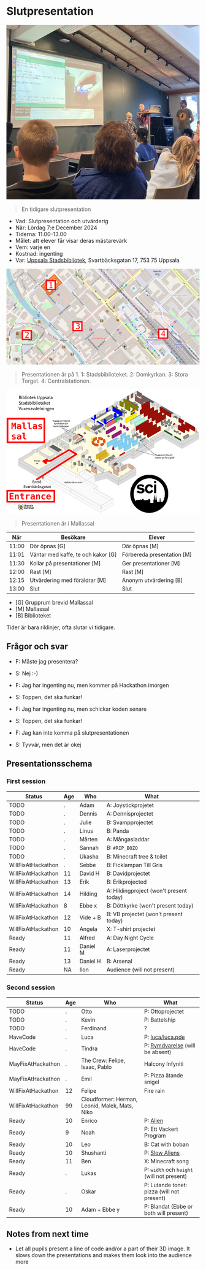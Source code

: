 # Slutpresentation

![En tidigare slutpresentation](IMG_1522.jpg)

> En tidigare slutpresentation

- Vad: Slutpresentation och utvärderig
- När: Lördag 7:e December 2024
- Tiderna: 11.00-13.00
- Målet: att elever får visar deras mästarevärk
- Vem: varje en
- Kostnad: ingenting
- Var: [Uppsala Stadsbibliotek](https://bibliotekuppsala.se/web/arena/stadsbiblioteket), Svartbäcksgatan 17, 753 75 Uppsala

![Plan av Uppsala](uppsala_map_annotated.png)

> Presentationen är på 1.
> 1: Stadsbiblioteket.
> 2: Domkyrkan.
> 3: Stora Torget.
> 4: Centralstationen.

![Plan av Stadsbiblioteket](usb_mallassal_annotated.png)

> Presentationen är i Mallassal


När  |Besökare                           | Elever
-----|-----------------------------------|-----------------------
11:00|Dör öpnas [G]                      | Dör öpnas [M]
11:01|Väntar med kaffe, te och kakor [G] | Förbereda presentation [M]
11:30|Kollar på presentationer  [M]      | Ger presentationer  [M]
12:00|Rast [M]                           | Rast  [M]
12:15|Utvärdering med föräldrar [M]      | Anonym utvärdering [B]
13:00|Slut                               | Slut

- [G] Grupprum brevid Mallassal
- [M] Mallassal
- [B] Biblioteket

Tider är bara riklinjer, ofta slutar vi tidigare.

## Frågor och svar

- F: Måste jag presentera?
- S: Nej :-)

- F: Jag har ingenting nu, men kommer på Hackathon imorgen
- S: Toppen, det ska funkar!

- F: Jag har ingenting nu, men schickar koden senare
- S: Toppen, det ska funkar!

- F: Jag kan inte komma på slutpresentationen
- S: Tyvvär, men det är okej

## Presentationsschema

### First session

Status|Age|Who       |What
------|---|----------|-------------------
TODO  |.  |Adam      |A: Joystickprojetet
TODO  |.  |Dennis    |A: Dennisprojectet
TODO  |.  |Julie     |B: Svampprojectet
TODO  |.  |Linus     |B: Panda
TODO  |.  |Mårten    |A: Mångasladdar
TODO  |.  |Sannah    |B: `#RIP_BOZO`
TODO  |.  |Ukasha    |B: Minecraft tree & toilet
WillFixAtHackathon|.  |Sebbe     |B: Ficklampan Till Gris
WillFixAtHackathon|11|David H   |B: Davidprojectet
WillFixAtHackathon|13|Erik      |B: Erikprojected
WillFixAtHackathon|14|Hilding   |A: Hildingproject (won't present today)
WillFixAtHackathon|8|Ebbe x    |B: Döttkyrke (won't present today)
WillFixAtHackathon|12|Vide + B  |B: VB projectet (won't present today)
WillFixAtHackathon|10|Angela    |X: T-shirt projectet
Ready |11 |Alfred    |A: Day Night Cycle
Ready |11 |Daniel M  |A: Laserprojectet
Ready |13 |Daniel H  |B: Arsenal
Ready |NA |Ilon      |Audience (will not present)

### Second session

Status|Age|Who       |What
------|---|----------|-----
TODO  |.  |Otto      |P: Ottoprojectet
TODO  |.  |Kevin     |P: Battelship
TODO  |.  |Ferdinand |?
HaveCode|.  |Luca      |P: [luca/luca.pde](luca/luca.pde)
HaveCode|.  |Tindra    |P: [Rymdvarelse](tindra/tindra.pde) (will be absent)
MayFixAtHackathon|.  |The Crew: Felipe, Isaac, Pablo |Halcony Infyniti
MayFixAtHackathon|.  |Emil      |P: Pizza ätande snigel
WillFixAtHackathon|12|Felipe    |Fire rain
WillFixAtHackathon|99|Cloudformer: Herman, Leonid, Malek, Mats, Niko |
Ready |10 |Enrico    |P: [Alien](enrico/enrico.pde)
Ready |9  |Noah      |P: Ett Vackert Program
Ready |10 |Leo       |B: Cat with boban
Ready |10 |Shushanti |P: [Slow Aliens](shushanti/shushanti.pde)
Ready |11 |Ben       |X: Minecraft song
Ready |.  |Lukas     |P: `width` och `height` (will not present)
Ready|.  |Oskar     |P: Lutande tonet: pizza (will not present)
Ready|10 |Adam + Ebbe y|P: Blandat (Ebbe or both will present)

## Notes from next time

- Let all pupils present a line of code and/or a part of their 3D image.
  It slows down the presentations and makes them look into the audience more

